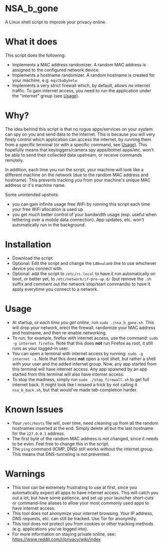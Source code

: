 # NSA_b_gone

A Linux shell script to improve your privacy online.

# What it does

This script does the following:

- Implements a MAC address randomizer. A random MAC address is assigned to the configured network device.
- Implements a hostname randomizer. A random hostname is created for your machine, e.g. ```mqiCbaDyhelw```.
- Implements a very strict firewall which, by default, allows *no* internet traffic. To gain internet access, you need to run the application under the "internet" group (see [Usage](#usage)).

# Why?

The idea behind this script is that no rogue apps/services on your system can spy on you and send data to the internet. This is because you will very finely control which application can access the internet, by running them from a specific terminal (or with a specific command, see [Usage](#usage)). This hopefully means that keyloggers/camera spy apps/botnet apps/etc. won't be able to send their collected data upstream, or receive commands remotely. 

In addition, each time you run the script, your machine will look like a different machine on the network (due to the random MAC address and hostname). This prevents tracking you from your machine's unique MAC address or it's machine name. 

Some unintended upshots:

- you can gain infinite usage free WiFi by running this script each time your free WiFi allocation is used up
- you get *much* better control of your bandwidth usage (esp. useful when tethering over a mobile data connection). App updates, etc. won't automatically run in the background.

# Installation

- Download the script
- Optional: Edit the script and change the ```LAN=wlan0``` line to use whichever device you connect with.
- Optional: add the script to ```/etc/rc.local``` to have it run automatically on boot, or better yet, to ```/etc/network/if-pre-up.d/``` (but remove the ```.sh``` suffix and comment out the network stop/start commands) to have it apply everytime you connect to a network.

# Usage

- At startup, or *each time you get online*, run ```sudo ./nsa_b_gone.sh```. This will drop your network, erect the firewall, randomize your MAC address and hostname, and then re-enable networking.
- To run, for example, firefox with internet access, use the command: ```sudo -g internet firefox```. Note that this does **not** run Firefox as root, it still runs as your logged-in user.
- You can open a terminal with internet access by running: ```sudo -g internet -s```. Note that this does **not** open a root shell, but rather a shell with your user and the added internet group. Now, any app started from this terminal will have internet access. Any app spawned by an app started from this terminal will also have internet access.
- To stop the madness, simply run ```sudo ./stop_firewall.sh``` to get full internet back. It might look like I missed a trick by not calling it ```nsa_b_back.sh```, but that would've made tab-completion harder.

# Known Issues

- Your ```/etc/hosts``` file will, over time, need cleaning up from all the random hostnames inserted at the end. Simply delete all but the last hostname for the ```127.0.0.1``` address.
- The first byte of the random MAC address is not changed, since it needs to be even. Feel free to change this in the script.
- The ```ping``` command (ICMP, DNS) still works without the internet group. This means that DNS-tunneling is not prevented.

# Warnings

- This tool can be extremely frustrating to use at first, since you automatically expect all apps to have internet access. This will catch you out a lot, but have some patience, and set up your launcher short-cuts or command-line aliases to allow your most commonly used apps to have internet access.
- This tool does not anonymize your internet browsing. Your IP address, DNS requests, etc. can still be tracked. Use Tor for anonymity.
- This tool does not protect you from cookies or other tracking methods (e.g. applications you've logged into).
- For more information on staying private online, see: https://www.reddit.com/r/privacy/wiki/index
